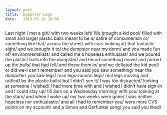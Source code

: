 ```yaml
---
layout: post
title:  Dumpster Legs
date:   2019-05-18 10:00
---
```

Last night I met a girl/
with two weeks left/
We brought a kid pool/
filled with small and large/
plastic balls meant to be a/
satire of consumerism or/
something like that/
across the street/
with cars looking at/
that fantastic sight/
and we brought it to/
the dumpster near my dorm/
and you made fun of/
environmentalists/
and called me a hopeless enthusiast/
and we poured the plastic/
balls into the dumpster/
and heard something move/
and picked up the balls/
that had fell/
and threw them in/
and we deflated the kid pool/
or did we-I can't remember/
and you said you saw something/
near the dumpster/
you saw legs/
man legs-racoon legs/
real legs moving and rattled/
by the plastic balls/
but I didn't see it/
I was too distracted/
looking at someone I wished/
I had more time with and I wished
I didn't have sign-in and I could stay up/
till 3am on a Wednesday morning/
with you/
looking at the stars/
and when I woke up/
my two weeks were gone/
I was neither hopeless nor enthusiastic/
and all I had to remember you/
were more CVS points on my account/
and a Simon and Garfunkel song/
you said you liked/
